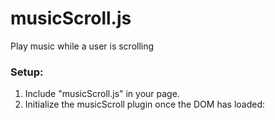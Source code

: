 # musicScroll.js

Play music while a user is scrolling

### Setup:

1. Include "musicScroll.js" in your page. 
2. Initialize the musicScroll plugin once the DOM has loaded:

```
